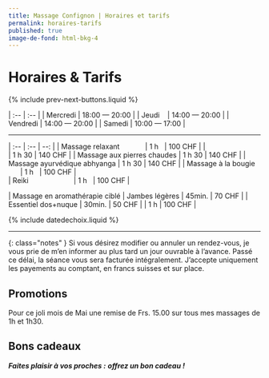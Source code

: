 ```yaml
---
title: Massage Confignon | Horaires et tarifs
permalink: horaires-tarifs
published: true
image-de-fond: html-bkg-4
---
```


# Horaires & Tarifs

{% include prev-next-buttons.liquid %}

| :--      | :--           |
| Mercredi | 18:00 — 20:00 |
| Jeudi    | 14:00 — 20:00 |
| Vendredi | 14:00 — 20:00 |
| Samedi   | 10:00 — 17:00 |

---

| :--                          | :--    | --:     |
| Massage relaxant             | 1 h    | 100 CHF |
|                              | 1 h 30 | 140 CHF |
| Massage aux pierres chaudes  | 1 h 30 | 140 CHF |
| Massage ayurvédique abhyanga | 1 h 30 | 140 CHF |
| Massage à la bougie          | 1 h    | 100 CHF |          
| Reiki                        | 1 h    | 100 CHF |

| Massage en aromathérapie ciblé
| Jambes légères               | 45min. |  70 CHF |
| Essentiel dos+nuque          | 30min. |  50 CHF |
                               | 1 h    | 100 CHF |

{% include datedechoix.liquid %}

---

{: class="notes" }
Si vous désirez modifier ou annuler un rendez-vous, je vous prie de m’en informer au plus tard un jour ouvrable à l’avance. Passé ce délai, la séance vous sera facturée intégralement. J’accepte uniquement les payements au comptant, en francs suisses et sur place.

## Promotions
Pour ce joli mois de Mai une remise de Frs. 15.00 sur tous mes massages de 1h et 1h30.

## Bons cadeaux

***<i class="fa fa-gift" aria-hidden="true"></i> Faites plaisir à vos proches :***
***offrez un bon cadeau !***
